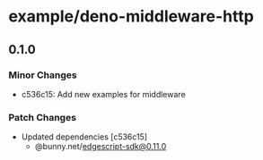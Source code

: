 # example/deno-middleware-http

## 0.1.0

### Minor Changes

- c536c15: Add new examples for middleware

### Patch Changes

- Updated dependencies [c536c15]
  - @bunny.net/edgescript-sdk@0.11.0
